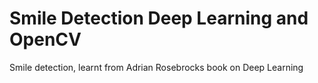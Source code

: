 # Smile Detection Deep Learning and OpenCV 
Smile detection, learnt from Adrian Rosebrocks book on Deep Learning
